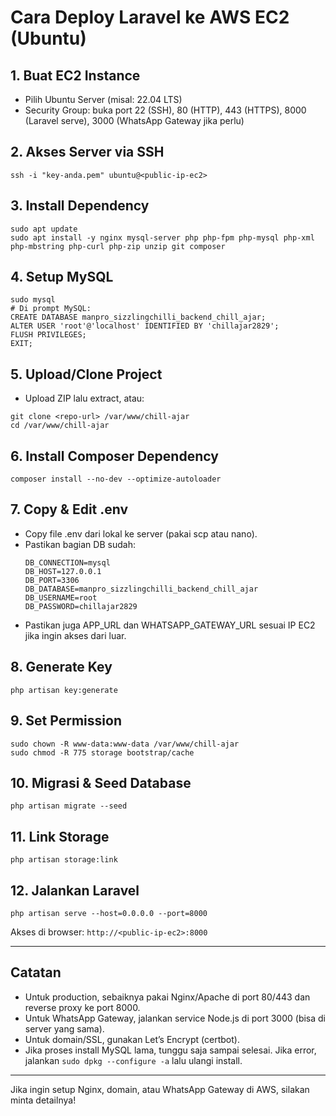# Cara Deploy Laravel ke AWS EC2 (Ubuntu)

## 1. Buat EC2 Instance
- Pilih Ubuntu Server (misal: 22.04 LTS)
- Security Group: buka port 22 (SSH), 80 (HTTP), 443 (HTTPS), 8000 (Laravel serve), 3000 (WhatsApp Gateway jika perlu)

## 2. Akses Server via SSH
```
ssh -i "key-anda.pem" ubuntu@<public-ip-ec2>
```

## 3. Install Dependency
```
sudo apt update
sudo apt install -y nginx mysql-server php php-fpm php-mysql php-xml php-mbstring php-curl php-zip unzip git composer
```

## 4. Setup MySQL
```
sudo mysql
# Di prompt MySQL:
CREATE DATABASE manpro_sizzlingchilli_backend_chill_ajar;
ALTER USER 'root'@'localhost' IDENTIFIED BY 'chillajar2829';
FLUSH PRIVILEGES;
EXIT;
```

## 5. Upload/Clone Project
- Upload ZIP lalu extract, atau:
```
git clone <repo-url> /var/www/chill-ajar
cd /var/www/chill-ajar
```

## 6. Install Composer Dependency
```
composer install --no-dev --optimize-autoloader
```

## 7. Copy & Edit .env
- Copy file .env dari lokal ke server (pakai scp atau nano).
- Pastikan bagian DB sudah:
  ```
  DB_CONNECTION=mysql
  DB_HOST=127.0.0.1
  DB_PORT=3306
  DB_DATABASE=manpro_sizzlingchilli_backend_chill_ajar
  DB_USERNAME=root
  DB_PASSWORD=chillajar2829
  ```
- Pastikan juga APP_URL dan WHATSAPP_GATEWAY_URL sesuai IP EC2 jika ingin akses dari luar.

## 8. Generate Key
```
php artisan key:generate
```

## 9. Set Permission
```
sudo chown -R www-data:www-data /var/www/chill-ajar
sudo chmod -R 775 storage bootstrap/cache
```

## 10. Migrasi & Seed Database
```
php artisan migrate --seed
```

## 11. Link Storage
```
php artisan storage:link
```

## 12. Jalankan Laravel
```
php artisan serve --host=0.0.0.0 --port=8000
```
Akses di browser: `http://<public-ip-ec2>:8000`

---

## Catatan
- Untuk production, sebaiknya pakai Nginx/Apache di port 80/443 dan reverse proxy ke port 8000.
- Untuk WhatsApp Gateway, jalankan service Node.js di port 3000 (bisa di server yang sama).
- Untuk domain/SSL, gunakan Let’s Encrypt (certbot).
- Jika proses install MySQL lama, tunggu saja sampai selesai. Jika error, jalankan `sudo dpkg --configure -a` lalu ulangi install.

---

Jika ingin setup Nginx, domain, atau WhatsApp Gateway di AWS, silakan minta detailnya!
